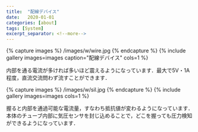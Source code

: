```yaml
---
title:  "配線デバイス"
date:   2020-01-01
categories: [about]
tags: [System]
excerpt_separator: <!--more-->
---
```


{% capture images %}
/images/w/wire.jpg
{% endcapture %}
{% include gallery images=images caption="配線デバイス" cols=1 %}

内部を通る電流が多ければ多いほど震えるようになっています．最大で5V・1A程度，直流交流問わず流すことができます．

<!--more-->

{% capture images %}
/images/w/sil.jpg
{% endcapture %}
{% include gallery images=images cols=1 %}

握ると内部を通過可能な電流量，すなわち抵抗値が変わるようになっています．本体のチューブ内部に気圧センサを封じ込めることで，どこを握っても圧力検知ができるようになっています．
